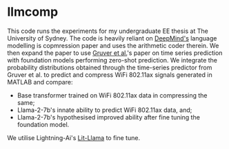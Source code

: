 # llmcomp

This code runs the experiments for my undergraduate EE thesis at The University of Sydney. The code is heavily reliant on [DeepMind's](https://github.com/google-deepmind/language_modeling_is_compression) language modelling is copmression paper and uses the arithmetic coder therein. We then expand the paper to use [Gruver et al.]([https://github.com/google-deepmind/language_modeling_is_compression](https://github.com/ngruver/llmtime))'s paper on time series prediction with foundation models performing zero-shot prediction. We integrate the probability distributions obtained through the time-series predictor from Gruver et al. to predict and compress WiFi 802.11ax signals generated in MATLAB and compare:

- Base transformer trained on WiFi 802.11ax data in compressing the same;
- Llama-2-7b's innate ability to predict WiFi 802.11ax data, and;
- Llama-2-7b's hypothesised improved ability after fine tuning the foundation model.

We utilise Lightning-Ai's [Lit-Llama](https://github.com/Lightning-AI/lit-llama) to fine tune.
